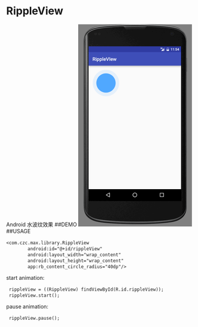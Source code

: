# RippleView
Android 水波纹效果
##DEMO
![RippleEffect GIF](./demo.gif)
##USAGE
``` 
<com.czc.max.library.RippleView
        android:id="@+id/rippleView"
        android:layout_width="wrap_content"
        android:layout_height="wrap_content"
        app:rb_content_circle_radius="40dp"/>
```
start animation:
```
 rippleView = ((RippleView) findViewById(R.id.rippleView));
 rippleView.start();
```
pause animation:
```
 rippleView.pause();
```

